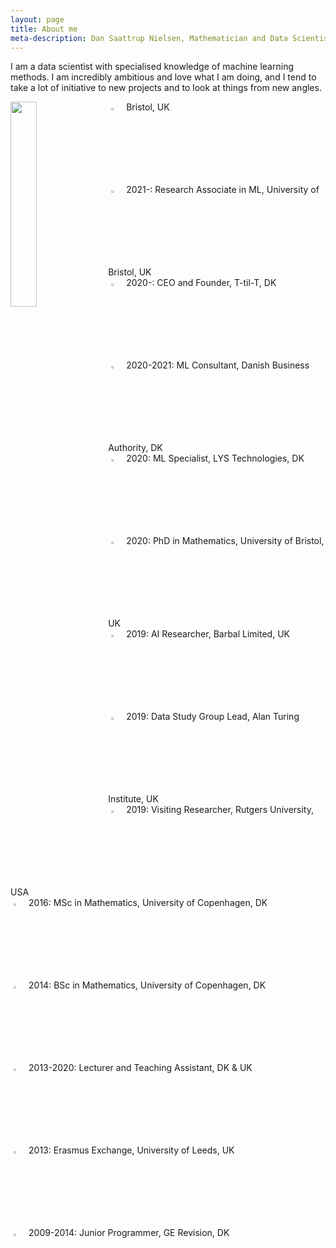 ```yaml
---
layout: page
title: About me
meta-description: Dan Saattrup Nielsen, Mathematician and Data Scientist, based in Copenhagen. Mathematics PhD from the University of Bristol, United Kingdom, have previously worked as an AI Researcher at Barbal Limited, Bristol, as a Data Study Group lead at the Alan Turing Institute, London, and as a software developer at GE Revision, Hvidovre. Was a visiting researcher at Rutgers University in New Jersey. Founded the company T-til-T.
---
```


I am a data scientist with specialised knowledge of machine learning methods.  I am incredibly ambitious and love what I am doing, and I tend to take a lot of initiative to new projects and to look at things from new angles.

<img align="left" src="{{ site.baseurl }}/img/2mt.jpg" style="width:29%; margin-right:10px">

<img src="{{ site.baseurl }}/img/icon-home.png" style="margin:5px; width:3%"> Bristol, UK<br>
<img src="{{ site.baseurl }}/img/icon-data.png" style="margin:5px; width:3%"> 2021-: Research Associate in ML, University of Bristol, UK<br>
<img src="{{ site.baseurl }}/img/icon-data.png" style="margin:5px; width:3%"> 2020-: CEO and Founder, T-til-T, DK<br>
<img src="{{ site.baseurl }}/img/icon-data.png" style="margin:5px; width:3%"> 2020-2021: ML Consultant, Danish Business Authority, DK<br>
<img src="{{ site.baseurl }}/img/icon-data.png" style="margin:5px; width:3%"> 2020: ML Specialist, LYS Technologies, DK<br>
<img src="{{ site.baseurl }}/img/icon-student.png" style="margin:5px; width:3%"> 2020: PhD in Mathematics, University of Bristol, UK<br>
<img src="{{ site.baseurl }}/img/icon-data.png" style="margin:5px; width:3%"> 2019: AI Researcher, Barbal Limited, UK<br>
<img src="{{ site.baseurl }}/img/icon-data.png" style="margin:5px; width:3%"> 2019: Data Study Group Lead, Alan Turing Institute, UK<br>
<img src="{{ site.baseurl }}/img/icon-physics.png" style="margin:5px; width:3%"> 2019: Visiting Researcher, Rutgers University, USA<br>
<img src="{{ site.baseurl }}/img/icon-student.png" style="margin:5px; width:3%"> 2016: MSc in Mathematics, University of Copenhagen, DK<br>
<img src="{{ site.baseurl }}/img/icon-student.png" style="margin:5px; width:3%"> 2014: BSc in Mathematics, University of Copenhagen, DK<br>
<img src="{{ site.baseurl }}/img/icon-teaching.png" style="margin:5px; width:3%"> 2013-2020: Lecturer and Teaching Assistant, DK & UK<br>
<img src="{{ site.baseurl }}/img/icon-airplane.png" style="margin:5px; width:3%"> 2013: Erasmus Exchange, University of Leeds, UK<br>
<img src="{{ site.baseurl }}/img/icon-briefcase.png" style="margin:5px; width:3%"> 2009-2014: Junior Programmer, GE Revision, DK<br>
